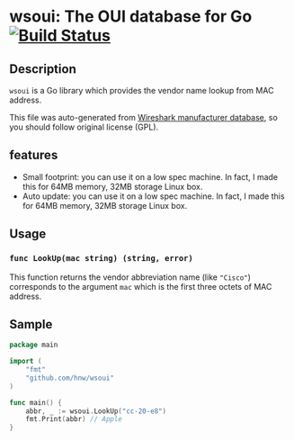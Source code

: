 wsoui: The OUI database for Go [![Build Status](https://travis-ci.org/hnw/wsoui.svg?branch=master)](https://travis-ci.org/hnw/wsoui)
=====================

## Description

`wsoui` is a Go library which provides the vendor name lookup from MAC address.

This file was auto-generated from [Wireshark manufacturer database](https://gitlab.com/wireshark/wireshark/raw/master/manuf), so you should follow original license (GPL).

## features

- Small footprint: you can use it on a low spec machine. In fact, I made this for 64MB memory, 32MB storage Linux box.
- Auto update: you can use it on a low spec machine. In fact, I made this for 64MB memory, 32MB storage Linux box.


## Usage

### `func LookUp(mac string) (string, error)`

This function returns the vendor abbreviation name (like `"Cisco"`) corresponds to the argument `mac` which is the first three octets of MAC address.

## Sample

``` go
package main

import (
	"fmt"
	"github.com/hnw/wsoui"
)

func main() {
	abbr, _ := wsoui.LookUp("cc-20-e8")
	fmt.Print(abbr) // Apple
}
```
